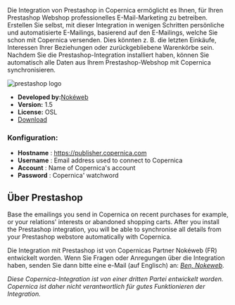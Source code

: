 Die Integration von Prestashop in Copernica ermöglicht es Ihnen, für
Ihren Prestashop Webshop professionelles E-Mail-Marketing zu betreiben.
Erstellen Sie selbst, mit dieser Integration in wenigen Schritten
persönliche und automatisierte E-Mailings, basierend auf den E-Mailings,
welche Sie schon mit Copernica versenden. Dies könnten z. B. die letzten
Einkäufe, Interessen Ihrer Beziehungen oder zurückgebliebene Warenkörbe
sein. Nachdem Sie die Prestashop-Integration installiert haben, können
Sie automatisch alle Daten aus Ihrem Prestashop-Webshop mit Copernica
synchronisieren.

![prestashop logo](Copernicacom/prestashop-logo.png)

-   **Developed by:**[Nokéweb](http://www.nokeweb.com/ "Nokeweb")
-   **Version:** 1.5
-   **License:** OSL
-   [Download](Copernicacom/copernica-prestashop.zip "Download Prestashop integratie voor Copernica Marketing Software")

### Konfiguration:

-   **Hostname** : https://publisher.copernica.com
-   **Username** : Email address used to connect to Copernica
-   **Account** : Name of Copernica's account
-   **Password** : Copernica' watchword

Über Prestashop
---------------

Base the emailings you send in Copernica on recent purchases for
example, or your relations' interests or abandoned shopping carts. After
you install the Prestashop integration, you will be able to synchronise
all details from your Prestashop webstore automatically with Copernica.

Die Integration mit Prestashop ist von Copernicas Partner Nokéweb (FR)
entwickelt worden. Wenn Sie Fragen oder Anregungen über die Integration
haben, senden Sie dann bitte eine e-Mail (auf Englisch) an: *[Ben,
Nokeweb](http://www.nokeweb.fr/contact.html)*.

*Diese Copernica-Integration ist von einer dritten Partei entwickelt
worden. Copernica ist daher nicht verantwortlich für gutes Funktionieren
der Integration.*
